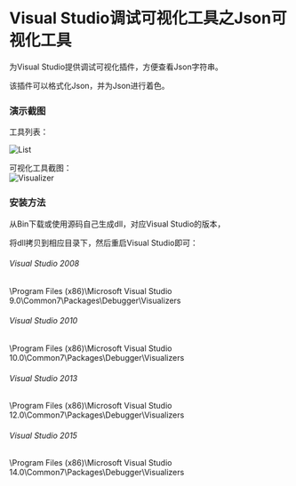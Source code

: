 # Visual Studio调试可视化工具之Json可视化工具

为Visual Studio提供调试可视化插件，方便查看Json字符串。

该插件可以格式化Json，并为Json进行着色。

### 演示截图
工具列表：

![List](https://github.com/yeaicc/JsonVisualizerForVisualStudio/blob/master/png.1.0.png "工具列表截图")

可视化工具截图：<br>
![Visualizer](https://github.com/yeaicc/JsonVisualizerForVisualStudio/blob/master/png.1.1.png "工具列表截图")

### 安装方法
从Bin下载或使用源码自己生成dll，对应Visual Studio的版本，

将dll拷贝到相应目录下，然后重启Visual Studio即可：

###### Visual Studio 2008
\Program Files (x86)\Microsoft Visual Studio 9.0\Common7\Packages\Debugger\Visualizers
###### Visual Studio 2010
\Program Files (x86)\Microsoft Visual Studio 10.0\Common7\Packages\Debugger\Visualizers
###### Visual Studio 2013
\Program Files (x86)\Microsoft Visual Studio 12.0\Common7\Packages\Debugger\Visualizers
###### Visual Studio 2015
\Program Files (x86)\Microsoft Visual Studio 14.0\Common7\Packages\Debugger\Visualizers
